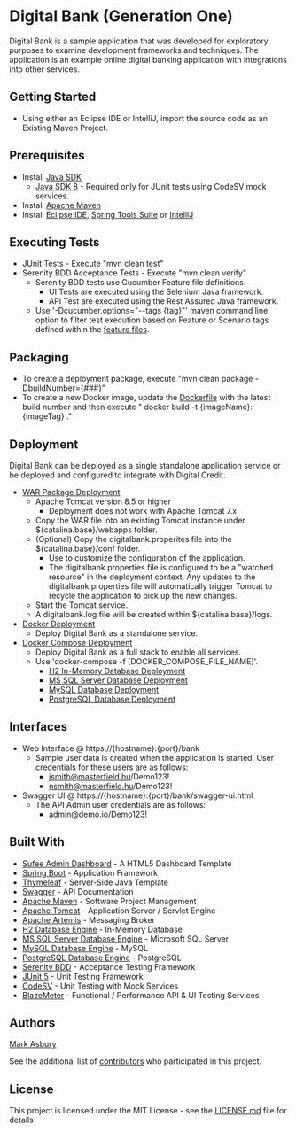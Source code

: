 # Digital Bank (Generation One)

Digital Bank is a sample application that was developed for exploratory purposes to examine development frameworks and
techniques. The application is an example online digital banking application with integrations into other services.

## Getting Started

* Using either an Eclipse IDE or IntelliJ, import the source code as an Existing Maven Project.

## Prerequisites

* Install [Java SDK](https://openjdk.java.net/)
    * [Java SDK 8](https://www.oracle.com/technetwork/java/javase/downloads/jdk8-downloads-2133151.html) - Required only
      for JUnit tests using CodeSV mock services.
* Install [Apache Maven](https://maven.apache.org/install.html)
* Install [Eclipse IDE](https://www.eclipse.org/ide/), [Spring Tools Suite](https://spring.io/tools)
  or [IntelliJ](https://www.jetbrains.com/idea/)

## Executing Tests

* JUnit Tests - Execute "mvn clean test"
* Serenity BDD Acceptance Tests - Execute "mvn clean verify"
    * Serenity BDD tests use Cucumber Feature file definitions.
        * UI Tests are executed using the Selenium Java framework.
        * API Test are executed using the Rest Assured Java framework.
    * Use '-Dcucumber.options="--tags {tag}"' maven command line option to filter test execution based on Feature or
      Scenario tags defined within the [feature files](src/test/resources/features).

## Packaging

* To create a deployment package, execute "mvn clean package -DbuildNumber={###}"
* To create a new Docker image, update the [Dockerfile](Dockerfile) with the latest build number and then execute "
  docker build -t {imageName}:{imageTag} ."

## Deployment

Digital Bank can be deployed as a single standalone application service or be deployed and configured to integrate with
Digital Credit.

* [WAR Package Deployment](https://dl.bintray.com/digisic/digitalbank/)
    * Apache Tomcat version 8.5 or higher
        * Deployment does not work with Apache Tomcat 7.x
    * Copy the WAR file into an existing Tomcat instance under ${catalina.base}/webapps folder.
    * (Optional) Copy the digitalbank.properites file into the ${catalina.base}/conf folder.
        * Use to customize the configuration of the application.
        * The digitalbank.properties file is configured to be a "watched resource" in the deployment context. Any
          updates to the digitalbank.properties file will automatically trigger Tomcat to recycle the application to
          pick up the new changes.
    * Start the Tomcat service.
    * A digitalbank.log file will be created within ${catalina.base}/logs.
* [Docker Deployment](https://hub.docker.com/r/digisic/digitalbank)
    * Deploy Digital Bank as a standalone service.
* [Docker Compose Deployment](docker-compose)
    * Deploy Digital Bank as a full stack to enable all services.
    * Use 'docker-compose -f [DOCKER_COMPOSE_FILE_NAME]'.
        * [H2 In-Memory Database Deployment](docker-compose/docker-compose-h2.yml)
        * [MS SQL Server Database Deployment](docker-compose/docker-compose-mssql.yml)
        * [MySQL Database Deployment](docker-compose/docker-compose-mysql.yml)
        * [PostgreSQL Database Deployment](docker-compose/docker-compose-postgres.yml)

## Interfaces

* Web Interface @ https://{hostname}:{port}/bank
    * Sample user data is created when the application is started. User credentials for these users are as follows:
        * jsmith@masterfield.hu/Demo123!
        * nsmith@masterfield.hu/Demo123!
* Swagger UI @ https://{hostname}:{port}/bank/swagger-ui.html
    * The API Admin user credentials are as follows:
        * admin@demo.io/Demo123!

## Built With

* [Sufee Admin Dashboard](https://github.com/rockmantic2018/sufee-admin-dashboard-master) - A HTML5 Dashboard Template
* [Spring Boot](https://spring.io/projects/spring-boot) - Application Framework
* [Thymeleaf](https://www.thymeleaf.org/) - Server-Side Java Template
* [Swagger](https://swagger.io/) - API Documentation
* [Apache Maven](https://maven.apache.org/) - Software Project Management
* [Apache Tomcat](http://tomcat.apache.org/) - Application Server / Servlet Engine
* [Apache Artemis](https://activemq.apache.org/components/artemis/) - Messaging Broker
* [H2 Database Engine](https://www.h2database.com/html/main.html) - In-Memory Database
* [MS SQL Server Database Engine](https://www.microsoft.com/en-us/sql-server/default.aspx) - Microsoft SQL Server
* [MySQL Database Engine](https://www.mysql.com/) - MySQL
* [PostgreSQL Database Engine](https://www.postgresql.org/) - PostgreSQL
* [Serenity BDD](http://www.thucydides.info/#/) - Acceptance Testing Framework
* [JUnit 5](https://junit.org/junit5/) - Unit Testing Framework
* [CodeSV](http://codesv.io/) - Unit Testing with Mock Services
* [BlazeMeter](https://www.blazemeter.com/) - Functional / Performance API & UI Testing Services

## Authors

[Mark Asbury](https://github.com/asburymr)

See the additional list of [contributors](https://github.com/digisic/Digital-Bank/graphs/contributors) who participated
in this project.

## License

This project is licensed under the MIT License - see the [LICENSE.md](LICENSE.md) file for details

